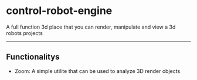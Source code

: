 # control-robot-engine
A full function 3d place that you can render, manipulate and view a 3d robots projects
___
## Functionalitys
- Zoom: A simple utilite that can be used to analyze 3D render objects
